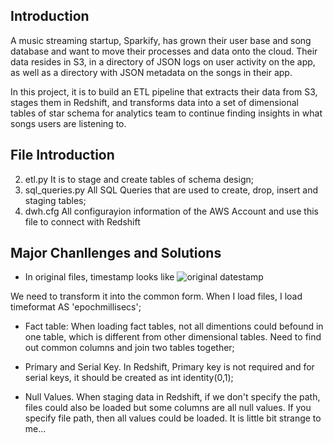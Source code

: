 ## Introduction
A music streaming startup, Sparkify, has grown their user base and song database and want to move their processes and data onto the cloud. Their data resides in S3, in a directory of JSON logs on user activity on the app, as well as a directory with JSON metadata on the songs in their app.

In this project, it is to build an ETL pipeline that extracts their data from S3, stages them in Redshift, and transforms data into a set of dimensional tables of star schema for analytics team to continue finding insights in what songs  users are listening to.


## File Introduction
2.  etl.py It is to stage and create tables of schema design;
3.  sql_queries.py All SQL Queries that are used to create, drop, insert and staging tables;
4.  dwh.cfg All configurayion information of the AWS Account and use this file to connect with Redshift

## Major Chanllenges and Solutions

* In original files, timestamp looks like 
![original datestamp](/Capture.PNG) 

We need to transform it into the common form. 
When I load files, I load timeformat AS 'epochmillisecs';

* Fact table: When loading fact tables, not all dimentions could befound in one table, which is different from other dimensional tables.
Need to find out common columns and join two tables together;

* Primary and Serial Key. In Redshift, Primary key is not required and for serial keys, it should be created as int identity(0,1);

* Null Values. When staging data in Redshift, if we don't specify the path, files could also be loaded but some columns are all null values. If you specify file path, then all values could be loaded. It is little bit strange to me...



